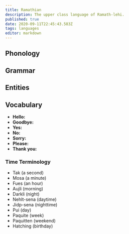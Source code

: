 ```yaml
---
title: Ramathian
description: The upper class language of Ramath-lehi.
published: true
date: 2020-09-11T22:45:43.583Z
tags: languages
editor: markdown
---
```


## Phonology

## Grammar

## Entities

## Vocabulary

- **Hello:** 
- **Goodbye:** 
- **Yes:** 
- **No:** 
- **Sorry:** 
- **Please:** 
- **Thank you:** 

### Time Terminology

- Tak (a second)
- Mosa (a minute)
- Fues (an hour)
- Aujli (morning)
- Darkli (night)
- Nehlt-sena (daytime)
- Jidp-sena (nighttime)
- Pui (day)
- Paquite (week)
- Paquitten (weekend)
- Hatching (birthday)